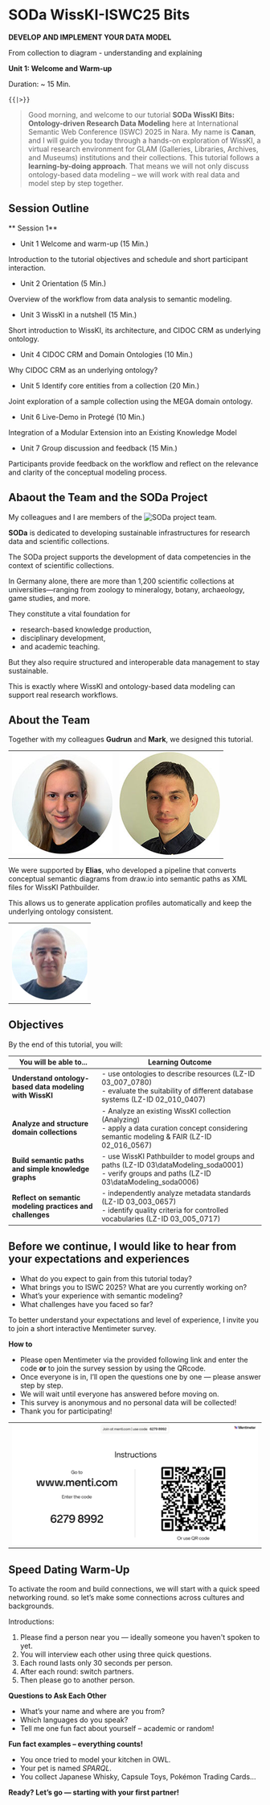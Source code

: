 <!--
*titel:
*author:in/urheber:in: 
orcid: 
email: SODa@sammlungen.io
*lizenz: cc by
lizenzlink: https://creativecommons.org/
*persistenter OER link: 
language: 
version:  v1
beschreibung: 
format: SODa WissKI How-to-Tutorial
modultitel: 
modul: Unit 1
einheitstitel: Welcome and warm-up 
eiheit: Einheit 1
lernziel: 

baustein:
zielgruppe: https://zenodo.org/records/15574575
gestaltungsprinzip: 
keywords: ???
erstellungsdatum: 

technische metadaten:
medientyp: text
dateiformat: .md
dauer: 
größe:
software: Web

icon: /assets/SODa-Logo_full.svg

link: https://raw.githubusercontent.com/chastik/WissKI/refs/heads/main/soda.css

-->


# SODa WissKI-ISWC25 Bits

**DEVELOP AND IMPLEMENT YOUR DATA MODEL** 

From collection to diagram - understanding and explaining

**Unit 1: Welcome and Warm-up**

Duration: ~ 15 Min.


    {{|>}}
> Good morning, and welcome to our tutorial **SODa WissKI Bits: Ontology-driven Research Data Modeling** here at International Semantic Web Conference (ISWC) 2025 in Nara. 
> My name is **Canan**, and I will guide you today through a hands-on exploration of WissKI, a virtual research environment for GLAM (Galleries, Libraries, Archives, and Museums) institutions and their collections.
> This tutorial follows a **learning-by-doing approach**. That means we will not only discuss ontology-based data modeling – we will work with real data and model step by step together.

## Session Outline 

** Session 1**

* Unit 1 Welcome and warm-up (15 Min.)

Introduction to the tutorial objectives and schedule and short participant interaction.

* Unit 2 Orientation (5 Min.)

Overview of the workflow from data analysis to semantic modeling.

* Unit 3 WissKI in a nutshell (15 Min.)

Short introduction to WissKI, its architecture, and CIDOC CRM as underlying ontology.

* Unit 4 CIDOC CRM and Domain Ontologies (10 Min.)

Why CIDOC CRM as an underlying ontology?

* Unit 5 Identify core entities from a collection (20 Min.)

Joint exploration of a sample collection using the MEGA domain ontology.

* Unit 6 Live-Demo in Protegé (10 Min.)

Integration of a Modular Extension into an Existing Knowledge Model

* Unit 7 Group discussion and feedback (15 Min.)

Participants provide feedback on the workflow and reflect on the relevance and clarity of the conceptual modeling process.

## Abaout the Team and the SODa Project

My colleagues and I are members of the ![SODa project team](https://sammlungen.io/projekt).

**SODa** is dedicated to developing sustainable infrastructures for research data and scientific collections. 

The SODa project supports the development of data competencies in the context of scientific collections. 

In Germany alone, there are more than 1,200 scientific collections at universities—ranging from zoology to mineralogy, botany, archaeology, game studies, and more. 

They constitute a vital foundation for 
* research-based knowledge production,
* disciplinary development,
* and academic teaching.

But they also require structured and interoperable data management to stay sustainable. 

This is exactly where WissKI and ontology-based data modeling can support real research workflows.

## About the Team

Together with my colleagues **Gudrun** and **Mark**, we designed this tutorial.

<table>
  <tr>
    <td><img src="../assets/schwenk.jpg" alt="WissKI Architektur" width="100%"></td>
    <td><img src="../assets/fichtner.jpg" alt="WissKI Architektur" width="100%"></td>
     </tr>
</table>

We were supported by **Elias**, who developed a pipeline that converts conceptual semantic diagrams from draw.io into semantic paths as XML files for WissKI Pathbuilder.

This allows us to generate application profiles automatically and keep the underlying ontology consistent.

 <table>
  <tr>
    <td><img src="../assets/elias.png" alt="WissKI Architektur" width="100%"></td>
  </tr>
</table>

## Objectives

By the end of this tutorial, you will:  

|     You will be able to...          | Learning Outcome                                                                                                                     |
| ---------------------------------------------------------- | ---------------------------------------------------------------------------------------------------------------------------------------------------------------- |
| **Understand ontology-based data modeling with WissKI**   | - use ontologies to describe resources (LZ-ID 03_007_0780)<br>- evaluate the suitability of different database systems (LZ-ID 02_010_0407) |
| **Analyze and structure domain collections**              | - Analyze an existing WissKI collection (Analyzing)<br>- apply a data curation concept considering semantic modeling & FAIR (LZ-ID 02_016_0567)                  |
| **Build semantic paths and simple knowledge graphs**      | - use WissKI Pathbuilder to model groups and paths (LZ-ID 03\dataModeling_soda0001)<br>- verify groups and paths (LZ-ID 03\dataModeling_soda0006)                |
| **Reflect on semantic modeling practices and challenges** | - independently analyze metadata standards (LZ-ID 03_003_0657)<br>- identify quality criteria for controlled vocabularies (LZ-ID 03_005_0717)                    |


## Before we continue, I would like to hear from your expectations and experiences

* What do you expect to gain from this tutorial today?
* What brings you to ISWC 2025? What are you currently working on?
* What’s your experience with semantic modeling? 
* What challenges have you faced so far?

To better understand your expectations and level of experience, I invite you to join a short interactive Mentimeter survey.

**How to**

* Please open Mentimeter via the provided following link and enter the code **or** to join the survey session by using the QRcode. 
* Once everyone is in, I’ll open the questions one by one — please answer step by step. 
* We will wait until everyone has answered before moving on.
* This survey is anonymous and no personal data will be collected!
* Thank you for participating!

 <table>
    <tr>
      <td><img src="../assets/mentimeter_expectations.png" alt="Mentimeter survey" width="100%"></td>
    </tr>
</table>

## Speed Dating Warm-Up

To activate the room and build connections, we will start with a quick speed networking round. so let’s make some connections across cultures and backgrounds. 

Introductions:

1. Please find a person near you — ideally someone you haven't spoken to yet.
2. You will interview each other using three quick questions.
3. Each round lasts only 30 seconds per person.
4. After each round: switch partners.
5. Then please go to another person.

**Questions to Ask Each Other**

* What’s your name and where are you from?
* Which languages do you speak?
* Tell me one fun fact about yourself – academic or random!

**Fun fact examples – everything counts!**

* You once tried to model your kitchen in OWL.
* Your pet is named *SPARQL*.
* You collect Japanese Whisky, Capsule Toys, Pokémon Trading Cards... 

**Ready? Let’s go — starting with your first partner!**
